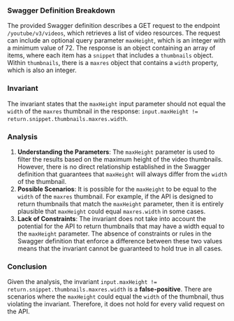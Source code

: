 ### Swagger Definition Breakdown
The provided Swagger definition describes a GET request to the endpoint `/youtube/v3/videos`, which retrieves a list of video resources. The request can include an optional query parameter `maxHeight`, which is an integer with a minimum value of 72. The response is an object containing an array of items, where each item has a `snippet` that includes a `thumbnails` object. Within `thumbnails`, there is a `maxres` object that contains a `width` property, which is also an integer.

### Invariant
The invariant states that the `maxHeight` input parameter should not equal the `width` of the `maxres` thumbnail in the response: `input.maxHeight != return.snippet.thumbnails.maxres.width`.

### Analysis
1. **Understanding the Parameters**: The `maxHeight` parameter is used to filter the results based on the maximum height of the video thumbnails. However, there is no direct relationship established in the Swagger definition that guarantees that `maxHeight` will always differ from the `width` of the thumbnail. 
2. **Possible Scenarios**: It is possible for the `maxHeight` to be equal to the `width` of the `maxres` thumbnail. For example, if the API is designed to return thumbnails that match the `maxHeight` parameter, then it is entirely plausible that `maxHeight` could equal `maxres.width` in some cases.
3. **Lack of Constraints**: The invariant does not take into account the potential for the API to return thumbnails that may have a width equal to the `maxHeight` parameter. The absence of constraints or rules in the Swagger definition that enforce a difference between these two values means that the invariant cannot be guaranteed to hold true in all cases.

### Conclusion
Given the analysis, the invariant `input.maxHeight != return.snippet.thumbnails.maxres.width` is a **false-positive**. There are scenarios where the `maxHeight` could equal the `width` of the thumbnail, thus violating the invariant. Therefore, it does not hold for every valid request on the API.
